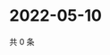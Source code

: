 # 2022-05-10

共 0 条

<!-- BEGIN WEIBO -->
<!-- 最后更新时间 Tue May 10 2022 05:00:55 GMT+0800 (China Standard Time) -->

<!-- END WEIBO -->
